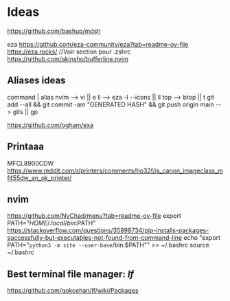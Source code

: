 # Ideas

<https://github.com/bashup/mdsh>

eza
<https://github.com/eza-community/eza?tab=readme-ov-file>
<https://eza.rocks/> //Voir section pour .zshrc
<https://github.com/akinsho/bufferline.nvim>

## Aliases ideas

command | alias
nvim --> vi || e
ll --> eza -l --icons || ll
top --> btop || t
git add --all && git commit -am "GENERATED HASH" && git push origin main --> gits || gp

<https://github.com/ogham/exa>

## Printaaa

MFCL8900CDW
<https://www.reddit.com/r/printers/comments/tjo32f/is_canon_imageclass_mf455dw_an_ok_printer/>

## nvim

<https://github.com/NvChad/menu?tab=readme-ov-file>
export PATH="$HOME/.local/bin:$PATH"
https://stackoverflow.com/questions/35898734/pip-installs-packages-successfully-but-executables-not-found-from-command-line
echo "export PATH=\"`python3 -m site --user-base`/bin:\$PATH\"" >> ~/.bashrc
source ~/.bashrc


## Best terminal file manager: *lf*
https://github.com/gokcehan/lf/wiki/Packages

